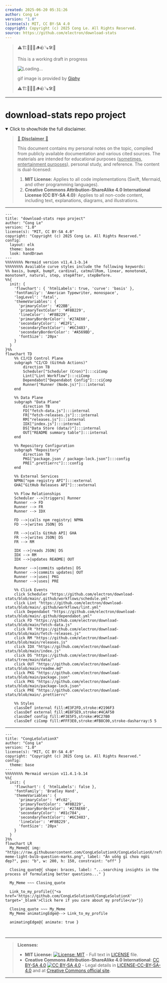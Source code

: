 ```yaml
---
created: 2025-06-20 05:31:26
author: Cong Le
version: "1.0"
license(s): MIT, CC BY-SA 4.0
copyright: Copyright (c) 2025 Cong Le. All Rights Reserved.
source: https://github.com/electron/download-stats
---
```



> ⚠️🏗️🚧🦺🧱🪵🪨🪚🛠️👷
> 
> This is a working draft in progress
> 
> ![Loading...](https://media2.giphy.com/media/v1.Y2lkPTc5MGI3NjExMXVjejV3dnVjc2o5MXd3eXBvcDR1cHlzbHQ1Z2R6YjY0ZHpmdjJ6OCZlcD12MV9pbnRlcm5hbF9naWZfYnlfaWQmY3Q9Zw/hL9q5k9dk9l0wGd4e0/giphy.gif)
>
> gif image is provided by [Giphy](https://giphy.com)
> 
> ⚠️🏗️🚧🦺🧱🪵🪨🪚🛠️👷


----




# download-stats repo project
<details open>
<summary>Click to show/hide the full disclaimer.</summary>
   
> <ins>📢 **Disclaimer** 🚨</ins>
>
> This document contains my personal notes on the topic,
> compiled from publicly available documentation and various cited sources.
> The materials are intended for educational purposes (<ins>sometimes, entertainment purposes</ins>), personal study, and reference.
> The content is dual-licensed:
> 1. **MIT License:** Applies to all code implementations (Swift, Mermaid, and other programming languages).
> 2. **Creative Commons Attribution-ShareAlike 4.0 International License (CC BY-SA 4.0):** Applies to all non-code content, including text, explanations, diagrams, and illustrations.

</details>


---

```mermaid
---
title: "download-stats repo project"
author: "Cong Le"
version: "1.0"
license(s): "MIT, CC BY-SA 4.0"
copyright: "Copyright (c) 2025 Cong Le. All Rights Reserved."
config:
  layout: elk
  theme: base
  look: handDrawn
---
%%%%%%%% Mermaid version v11.4.1-b.14
%%%%%%%% Available curve styles include the following keywords:
%% basis, bumpX, bumpY, cardinal, catmullRom, linear, monotoneX, monotoneY, natural, step, stepAfter, stepBefore.
%%{
  init: {
    'flowchart': { 'htmlLabels': true, 'curve': 'basis' },
    'fontFamily': 'American Typewriter, monospace',
    'logLevel': 'fatal',
    'themeVariables': {
      'primaryColor': '#22BB',
      'primaryTextColor': '#F8B229',
      'lineColor': '#F8B229',
      'primaryBorderColor': '#27AE60',
      'secondaryColor': '#E2F1',
      'secondaryTextColor': '#6C3483',
      'secondaryBorderColor': '#A569BD',
      'fontSize': '20px'
    }
  }
}%%
flowchart TD
    %% CI/CD Control Plane
    subgraph "CI/CD (GitHub Actions)"
        direction TB
        Scheduler["Scheduler (Cron)"]:::ciComp
        Lint["Lint Workflow"]:::ciComp
        Dependabot["Dependabot Config"]:::ciComp
        Runner["Runner (Node.js)"]:::internal
    end

    %% Data Plane
    subgraph "Data Plane"
        direction TB
        FD["fetch-data.js"]:::internal
        FR["fetch-releases.js"]:::internal
        RM["releases.js"]:::internal
        IDX["index.js"]:::internal
        DS["Data Store (data/)"]:::internal
        OUT["README summary table"]:::internal
    end

    %% Repository Configuration
    subgraph "Repository"
        direction TB
        PKG["package.json / package-lock.json"]:::config
        PRE[".prettierrc"]:::config
    end

    %% External Services
    NPMA["npm registry API"]:::external
    GHA["GitHub Releases API"]:::external

    %% Flow Relationships
    Scheduler -->|triggers| Runner
    Runner --> FD
    Runner --> FR
    Runner --> IDX

    FD -->|calls npm registry| NPMA
    FD -->|writes JSON| DS

    FR -->|calls GitHub API| GHA
    FR -->|writes JSON| DS
    FR --> RM

    IDX -->|reads JSON| DS
    IDX --> RM
    IDX -->|updates README| OUT

    Runner -->|commits updates| DS
    Runner -->|commits updates| OUT
    Runner -->|uses| PKG
    Runner -->|uses| PRE

    %% Click Events
    click Scheduler "https://github.com/electron/download-stats/blob/main/.github/workflows/schedule.yml"
    click Lint "https://github.com/electron/download-stats/blob/main/.github/workflows/lint.yml"
    click Dependabot "https://github.com/electron/download-stats/blob/main/.github/dependabot.yml"
    click FD "https://github.com/electron/download-stats/blob/main/fetch-data.js"
    click FR "https://github.com/electron/download-stats/blob/main/fetch-releases.js"
    click RM "https://github.com/electron/download-stats/blob/main/releases.js"
    click IDX "https://github.com/electron/download-stats/blob/main/index.js"
    click DS "https://github.com/electron/download-stats/tree/main/data/"
    click OUT "https://github.com/electron/download-stats/blob/main/readme.md"
    click PKG "https://github.com/electron/download-stats/blob/main/package.json"
    click PKG "https://github.com/electron/download-stats/blob/main/package-lock.json"
    click PRE "https://github.com/electron/download-stats/blob/main/.prettierrc"

    %% Styles
    classDef internal fill:#E3F2FD,stroke:#2196F3
    classDef external fill:#E8F5E9,stroke:#4CAF50
    classDef config fill:#F3E5F5,stroke:#9C27B0
    classDef ciComp fill:#FFF3E0,stroke:#FB8C00,stroke-dasharray:5 5

```

----

<!-- 
```mermaid
%% Current Mermaid version
info
```  -->


```mermaid
---
title: "CongLeSolutionX"
author: "Cong Le"
version: "1.0"
license(s): "MIT, CC BY-SA 4.0"
copyright: "Copyright (c) 2025 Cong Le. All Rights Reserved."
config:
  theme: base
---
%%%%%%%% Mermaid version v11.4.1-b.14
%%{
  init: {
    'flowchart': { 'htmlLabels': false },
    'fontFamily': 'Bradley Hand',
    'themeVariables': {
      'primaryColor': '#fc82',
      'primaryTextColor': '#F8B229',
      'primaryBorderColor': '#27AE60',
      'secondaryColor': '#81c784',
      'secondaryTextColor': '#6C3483',
      'lineColor': '#F8B229',
      'fontSize': '20px'
    }
  }
}%%
flowchart LR
  My_Meme@{ img: "https://raw.githubusercontent.com/CongLeSolutionX/CongLeSolutionX/refs/heads/main/assets/images/My-meme-light-bulb-question-marks.png", label: "Ăn uống gì chưa ngừi đẹp?", pos: "b", w: 200, h: 150, constraint: "off" }

  Closing_quote@{ shape: braces, label: "...searching insights in the process of formulating better questions..." }
    
  My_Meme ~~~ Closing_quote
    
  Link_to_my_profile{{"<a href='https://github.com/CongLeSolutionX/CongLeSolutionX' target='_blank'>Click here if you care about my profile</a>"}}

  Closing_quote ~~~ My_Meme
  My_Meme animatingEdge@--> Link_to_my_profile
  
  animatingEdge@{ animate: true }



```

---
>**Licenses:**
>
>- **MIT License:**  [![License: MIT](https://img.shields.io/badge/License-MIT-yellow.svg)](LICENSE) - Full text in [LICENSE](LICENSE) file.
>- **Creative Commons Attribution-ShareAlike 4.0 International**: [CC BY-SA 4.0](https://creativecommons.org/licenses/by-sa/4.0/) [![CC BY-SA 4.0](https://licensebuttons.net/l/by-sa/4.0/88x31.png)](https://creativecommons.org/licenses/by-sa/4.0/) - Legal details in [LICENSE-CC-BY-SA-4.0](THE_PAST/LICENSE-CC-BY-SA-4.0) and at [Creative Commons official site](https://creativecommons.org/licenses/by-sa/4.0/).
>
---